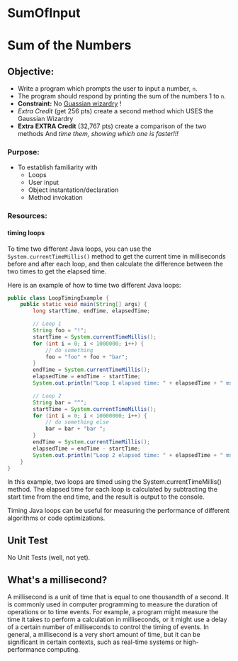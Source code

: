 # SumOfInput

# Sum of the Numbers

## **Objective:**
* Write a program which prompts the user to input a number, `n`.
* The program should respond by printing the sum of the numbers 1 to `n`.
* **Constraint:** No [Guassian wizardry](http://mathandmultimedia.com/2010/09/15/sum-first-n-positive-integers/) !
* *Extra Credit* (get 256 pts) create a second method which USES the Gaussian Wizardry
* **Extra EXTRA Credit** (32,767 pts) create a comparison of the two methods And *time them, showing which one is faster!!!*

### **Purpose:**
* To establish familiarity with
    * Loops
    * User input
    * Object instantation/declaration
    * Method invokation

### **Resources:**

#### timing loops

To time two different Java loops, you can use the `System.currentTimeMillis()` method to get the current time in milliseconds before and after each loop, and then calculate the difference between the two times to get the elapsed time.

Here is an example of how to time two different Java loops:

```java
public class LoopTimingExample {
    public static void main(String[] args) {
        long startTime, endTime, elapsedTime;

        // Loop 1
        String foo = "!";
        startTime = System.currentTimeMillis();
        for (int i = 0; i < 1000000; i++) {
            // do something
            foo = "foo" + foo + "bar";
        }
        endTime = System.currentTimeMillis();
        elapsedTime = endTime - startTime;
        System.out.println("Loop 1 elapsed time: " + elapsedTime + " ms");

        // Loop 2
        String bar = "^";
        startTime = System.currentTimeMillis();
        for (int i = 0; i < 10000000; i++) {
            // do something else
            bar = bar + "bar ";
        }
        endTime = System.currentTimeMillis();
        elapsedTime = endTime - startTime;
        System.out.println("Loop 2 elapsed time: " + elapsedTime + " ms");
    }
}
```
In this example, two loops are timed using the System.currentTimeMillis() method. The elapsed time for each loop is calculated by subtracting the start time from the end time, and the result is output to the console.

Timing Java loops can be useful for measuring the performance of different algorithms or code optimizations.

## Unit Test
No Unit Tests (well, not yet).

## What's a millisecond?

A millisecond is a unit of time that is equal to one thousandth of a second. It is commonly used in computer programming to measure the duration of operations or to time events. For example, a program might measure the time it takes to perform a calculation in milliseconds, or it might use a delay of a certain number of milliseconds to control the timing of events. In general, a millisecond is a very short amount of time, but it can be significant in certain contexts, such as real-time systems or high-performance computing.

